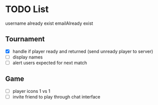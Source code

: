 # TODO List

username already exist
emailAlready exist

## Tournament

- [x] handle if player ready and returned (send unready player to server)
- [ ] display names
- [ ] alert users expected for next match

## Game

- [ ] player icons 1 vs 1
- [ ] invite friend to play through chat interface
